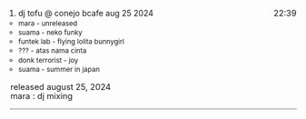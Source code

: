 <div class = tracklist>

1. dj tofu @ conejo bcafe aug 25 2024 <span class = spec>22:39</span>
    - mara - unreleased
    - suama - neko funky
    - funtek lab - flying lolita bunnygirl
    - ??? - atas nama cinta
    - donk terrorist - joy
    - suama - summer in japan

</div>

<div class = details>
released august 25, 2024
<br>
    <div class = credits>
        mara : dj mixing
    </div>
</div>

<div class = mdbody>
This is a sample markdown document containing a few things that i want to test out. for instance, i would probably like to have a paragraph or so here about the album or release... the things that i liked about it, retroactive views, ideas i had at the time. things like that. possibly also the emotional framework of the album, what it meant to me, etc.
</div>

<style>
    .mdbody {
        display: none;
        padding-top: 1em;
        border-bottom: 1px black dotted;
    }

    .details {
        padding-bottom: 1em;
        font-size: 11pt;
        text-indent: 0px;   
        border-bottom: 1px black dotted;
    }

    .credits {
        line-height: 1;
        font-size: 11pt;
    }

    .spec {
        font-size: 11pt;
        /* font-style: italic; */
        float:right;
    }

    .tracklist {
        /* border-bottom: 1px black dotted; */

    }
    .tracklist ol {
        padding-left: 1em;
        list-style: my-decimal;
        list-style-position: outside;
    }

    .tracklist ul {
        text-indent: 0px;
    }

    .tracklist li {
        line-height: 1.35;
    }

    @media (max-width: 1000px) {
        ul {
            padding-left: 0px;
            font-size: 9pt;
            text-indent: 0px;
        }
    }
</style>
